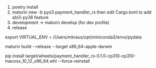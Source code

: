 1) poetry install 
2) maturin new -b pyo3 payment_handler_rs then edit Cargo.toml to add abi3-py38 feature
3) development -> maturin develop (for dev profile)
4) release

export VIRTUAL_ENV = /Users/mkraus/opt/miniconda3/envs/pydata

maturin build --release --target x86_64-apple-darwin

pip install target/wheels/payment_handler_rs-0.1.0-cp310-cp310-macosx_10_12_x86_64.whl --force-reinstall




